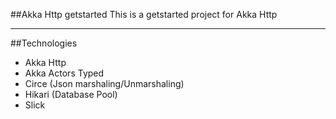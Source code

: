 ##Akka Http getstarted
This is a getstarted project for Akka Http

---
##Technologies

* Akka Http 
* Akka Actors Typed
* Circe (Json marshaling/Unmarshaling)
* Hikari (Database Pool)
* Slick 
